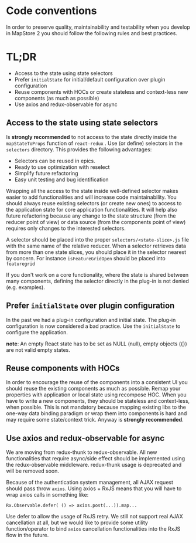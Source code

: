 # Code conventions
In order to preserve quality, maintainability and testability when you develop in MapStore 2  you should follow the following rules and best practices. 

# TL;DR
 - Access to the state using state selectors
 - Prefer `initialState` for initial/default configuration over plugin configuration
 - Reuse components with HOCs or create stateless and context-less new components (as much as possible)
 - Use axios and redux-observable for async
 
## Access to the state using state selectors
Is **strongly recommended** to not access to the state directly inside the `mapStateToProps` function of `react-redux` .
Use (or define) selectors in the `selectors` directory. This provides the following advantages:
 - Selectors can be reused in epics.
 - Ready to use optimization with reselect
 - Simplify future refactoring
 - Easy unit testing and bug identification
 
Wrapping all the access to the state inside well-defined selector makes easier to add functionalities and will increase code maintainability. You should always reuse existing selectors (or create new ones) to access to the application state for core application functionalities.
It will help also future refactoring because any change to the state structure (from the reducer point of view) or data source (from the components point of view) requires only changes to the interested selectors.

A selector should be placed into the proper `selectors/<state-slice>.js` file with the same name of the relative reducer.
When a selector retrieves data from more than one state slices, you should place it in the selector nearest by concern. For instance `isFeatureGridOpen` should be placed into `featuregrid`

If you don't work on a core functionality, where the state is shared between many components, defining the selector directly in the plug-in is not denied (e.g. examples).

## Prefer `initialState` over plugin configuration
In the past we had a plug-in configuration and initial state. The plug-in configuration is now considered a bad practice. Use the `initialState` to configure the application.

**note**: An empty React state has to be set as NULL (null), empty objects ({}) are not valid empty states.

## Reuse components with HOCs
In order to encourage the reuse of the components into a consistent UI you should reuse the existing components as much as possible. Remap your properties with application or local state using recompose HOC.
When you have to write a new components, they should be stateless and context-less, when possible.
This is not mandatory because mapping existing libs to the one-way data binding paradigm or wrap them into components is hard and may require some state/context trick. Anyway is **strongly recommended**.
    
## Use axios and redux-observable for async
We are moving from redux-thunk to redux-observable. All new functionalities that require async/side effect should be implemented using the redux-observable middleware. redux-thunk usage is deprecated and will be removed soon.

Because of the authentication system management, all AJAX request should pass throw `axios`.
Using axios + RxJS means that you will have to wrap axios calls in something like:

```
Rx.Observable.defer( () => axios.post(...)).map...
```

Use defer to allow the usage of RxJS retry. We still not support real AJAX cancellation at all, but we would like to provide some utility function/operator to bind `axios` cancellation functionalities into the RxJS flow in the future.
